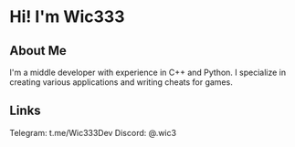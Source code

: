 # Hi! I'm Wic333

## About Me
I'm a middle developer with experience in C++ and Python. I specialize in creating various applications and writing cheats for games.

## Links
Telegram: t.me/Wic333Dev
Discord: @.wic3
